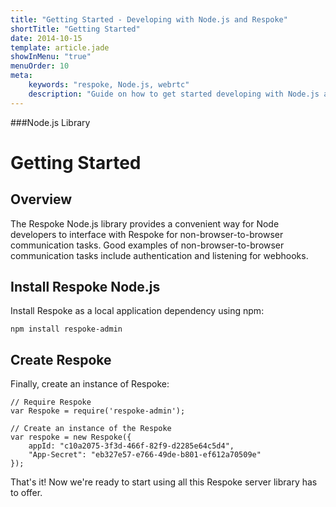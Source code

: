 ```yaml
---
title: "Getting Started - Developing with Node.js and Respoke"
shortTitle: "Getting Started"
date: 2014-10-15
template: article.jade
showInMenu: "true"
menuOrder: 10
meta:
    keywords: "respoke, Node.js, webrtc"
    description: "Guide on how to get started developing with Node.js and Respoke."
---
```


###Node.js Library
# Getting Started

## Overview

The Respoke Node.js library provides a convenient way for Node developers to interface with Respoke for non-browser-to-browser communication tasks. Good examples of non-browser-to-browser communication tasks include authentication and listening for webhooks.

## Install Respoke Node.js

Install Respoke as a local application dependency using npm:

    npm install respoke-admin
    
## Create Respoke

Finally, create an instance of Respoke:

    // Require Respoke
    var Respoke = require('respoke-admin');
    
    // Create an instance of the Respoke
    var respoke = new Respoke({
        appId: "c10a2075-3f3d-466f-82f9-d2285e64c5d4",
        "App-Secret": "eb327e57-e766-49de-b801-ef612a70509e"
    });

That's it! Now we're ready to start using all this Respoke server library has to offer.
    
